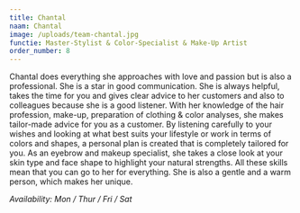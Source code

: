 ```yaml
---
title: Chantal
naam: Chantal
image: /uploads/team-chantal.jpg
functie: Master-Stylist & Color-Specialist & Make-Up Artist
order_number: 8
---
```


Chantal does everything she approaches with love and passion but is also a professional. She is a star in good communication. She is always helpful, takes the time for you and gives clear advice to her customers and also to colleagues because she is a good listener. With her knowledge of the hair profession, make-up, preparation of clothing & color analyses, she makes tailor-made advice for you as a customer. By listening carefully to your wishes and looking at what best suits your lifestyle or work in terms of colors and shapes, a personal plan is created that is completely tailored for you. As an eyebrow and makeup specialist, she takes a close look at your skin type and face shape to highlight your natural strengths. All these skills mean that you can go to her for everything. She is also a gentle and a warm person, which makes her unique.

*Availability: Mon / Thur / Fri / Sat*